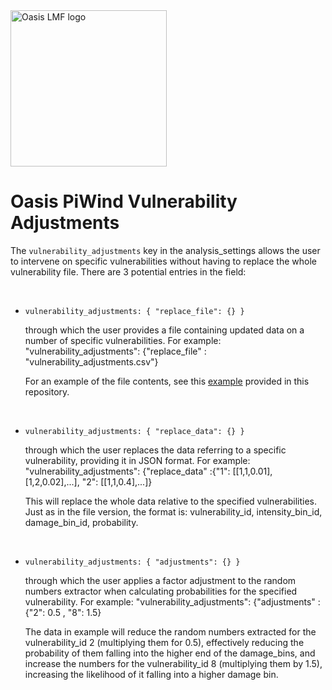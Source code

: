 <img src="https://oasislmf.org/packages/oasis_theme_package/themes/oasis_theme/assets/src/oasis-lmf-colour.png" alt="Oasis LMF logo" width="250"/>

# Oasis PiWind Vulnerability Adjustments

The `vulnerability_adjustments` key in the analysis_settings allows the user to intervene on specific vulnerabilities without having to replace the whole vulnerability file. There are 3 potential entries in the field:

<br>


- `vulnerability_adjustments: {
      "replace_file": {}
   }`

    through which the user provides a file containing updated data on a number of specific vulnerabilities.
    For example:
    "vulnerability_adjustments": {"replace_file" : "vulnerability_adjustments.csv"}

    For an example of the file contents, see this [example](https://github.com/OasisLMF/OasisModels/blob/develop/PiWindVulnerability/model_data/vuln_adj.csv) provided in this repository.

<br>

- `vulnerability_adjustments: {
      "replace_data": {}
   }`

   through which the user replaces the data referring to a specific vulnerability, providing it in JSON format.
   For example:
    "vulnerability_adjustments": {"replace_data" :{"1": [[1,1,0.01],[1,2,0.02],...], "2": [[1,1,0.4],...]}
    
   This will replace the whole data relative to the specified vulnerabilities.
   Just as in the file version, the format is: vulnerability_id, intensity_bin_id, damage_bin_id, probability.

<br>

- `vulnerability_adjustments: {
      "adjustments": {}
   }`

   through which the user applies a factor adjustment to the random numbers extractor when calculating probabilities for the specified vulnerability.
   For example:
   "vulnerability_adjustments": {"adjustments" :{"2": 0.5 , "8": 1.5}

   The data in example will reduce the random numbers extracted for the vulnerability_id 2 (multiplying them for 0.5), effectively reducing the probability of them falling into the higher end of the damage_bins, and increase the numbers for the vulnerability_id 8 (multiplying them by 1.5), increasing the likelihood of it falling into a higher damage bin.
